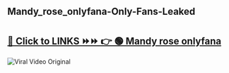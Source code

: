 
 ## Mandy_rose_onlyfana-Only-Fans-Leaked

# <h2><a href="https://clipsfans.com/Mandy_rose_onlyfana&ref=git">🔗 Click to LINKS ⏩⏩ 👉 🟢 Mandy rose onlyfana </a></h2>

<a href="https://clipsfans.com/Mandy_rose_onlyfana&ref=git" rel="nofollow" data-target="animated-image.originalLink"><img src="https://i.ibb.co.com/xMMVF88/686577567.gif" alt="Viral Video Original" style="max-width: 100%; display: inline-block;" data-target="animated-image.originalImage"></a>
